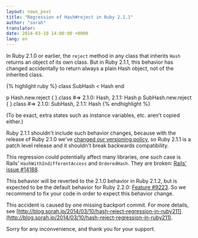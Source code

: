 ```yaml
---
layout: news_post
title: "Regression of Hash#reject in Ruby 2.1.1"
author: "sorah"
translator:
date: 2014-03-10 14:00:00 +0000
lang: en
---
```


In Ruby 2.1.0 or earlier, the `reject` method in any class that inherits
`Hash` returns an object of its own class.
But in Ruby 2.1.1, this behavior has changed accidentally to return always
a plain Hash object, not of the inherited class.

{% highlight ruby %}
class SubHash < Hash
end

p Hash.new.reject { }.class
#=> 2.1.0: Hash, 2.1.1: Hash
p SubHash.new.reject { }.class
#=> 2.1.0: SubHash, 2.1.1: Hash
{% endhighlight %}

(To be exact, extra states such as instance variables, etc. aren't
copied either.)

Ruby 2.1.1 shouldn't include such behavior changes, because with the release
of Ruby 2.1.0 we've [changed our versioning policy](https://www.ruby-lang.org/en/news/2013/12/21/ruby-version-policy-changes-with-2-1-0/),
so Ruby 2.1.1 is a patch level release and it shouldn't break backwards
compatibility.

This regression could potentially affect many libraries, one such case is
Rails' `HashWithIndifferentAccess` and `OrderedHash`. They are broken:
[Rails' issue #14188](https://github.com/rails/rails/issues/14188).

This behavior will be reverted to the 2.1.0 behavior in Ruby 2.1.2,
but is expected to be the default behavior for Ruby 2.2.0:
[Feature #9223](https://bugs.ruby-lang.org/issues/9223).
So we recommend to fix your code in order to expect this behavior change.

This accident is caused by one missing backport commit. For more details, see
[http://blog.sorah.jp/2014/03/10/hash-reject-regression-in-ruby211](http://blog.sorah.jp/2014/03/10/hash-reject-regression-in-ruby211).

Sorry for any inconvenience, and thank you for your support.
